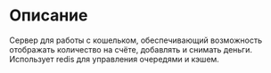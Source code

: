 # Описание
Сервер для работы с кошельком, обеспечивающий возможность отображать количество на счёте, добавлять и снимать деньги. Использует redis для управления очередями и кэшем. 
